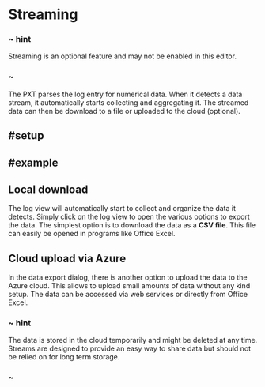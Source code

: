 # Streaming

### ~ hint

Streaming is an optional feature and may not be enabled in this editor.

### ~

The PXT parses the log entry for numerical data. When it detects a data stream, it automatically starts 
collecting and aggregating it. The streamed data can then be download to a file or uploaded to the cloud (optional).

## #setup

## #example

## Local download

The log view will automatically start to collect and organize the data it detects. Simply click on the log view to open the various options
to export the data. The simplest option is to download the data as a **CSV file**. This file can easily be opened in programs like Office Excel.

## Cloud upload via Azure

In the data export dialog, there is another option to upload the data to the Azure cloud. This allows to upload small amounts of data without any kind setup. The data can be accessed via web services or directly from Office Excel.

### ~ hint

The data is stored in the cloud temporarily and might be deleted at any time. Streams are designed to provide an easy way to share data but should not be relied on for long term storage.

### ~
